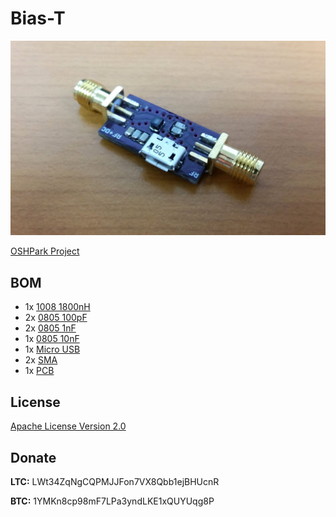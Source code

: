 # Bias-T

![Bias-T](./bias-t.jpg)

[OSHPark Project](https://oshpark.com/shared_projects/qdVj57Nw)

## BOM

 - 1x [1008 1800nH](https://www.tme.eu/en/details/cw1008-1800/smd-coils/ferrocore/)
 - 2x [0805 100pF](https://www.tme.eu/en/details/cc0805jrnpo9101/0805-mlcc-smd-capacitors/yageo/cc0805jrnpo9bn101/)
 - 2x [0805 1nF](https://www.tme.eu/en/details/cc0805jrnpo9102/0805-mlcc-smd-capacitors/yageo/cc0805jrnpo9bn102/)
 - 1x [0805 10nF](https://www.tme.eu/en/details/cc0805krx7r9103/0805-mlcc-smd-capacitors/yageo/cc0805krx7r9bb103/)
 - 1x [Micro USB](https://www.tme.eu/en/details/mx-47346-0001/usb-ieee1394-connectors/molex/473460001/)
 - 2x [SMA](https://www.ebay.com/sch/i.html?_from=R40&_sacat=0&_nkw=sma+female+pcb+edge+mount&rt=nc&LH_BIN=1)
 - 1x [PCB](https://oshpark.com/shared_projects/qdVj57Nw)

## License

[Apache License Version 2.0](./LICENSE)

## Donate

**LTC:** LWt34ZqNgCQPMJJFon7VX8Qbb1ejBHUcnR

**BTC:** 1YMKn8cp98mF7LPa3yndLKE1xQUYUqg8P
